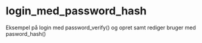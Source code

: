 # login_med_password_hash
Eksempel på login med password_verify() og opret samt rediger bruger med pasword_hash()
